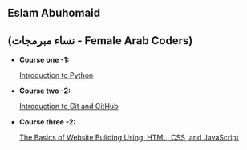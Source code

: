 ## Eslam Abuhomaid
## (نساء مبرمجات - Female Arab Coders)

* __Course one -1:__

    [Introduction to Python](https://www.udemy.com/course/introduction-to-python)

* __Course two -2:__

    [Introduction to Git and GitHub](https://www.udemy.com/course/introduction-to-git-and-github)

* __Course three -2:__

    [The Basics of Website Building Using: HTML, CSS, and JavaScript](https://www.udemy.com/course/html-css-javascript-arabic)
